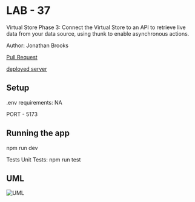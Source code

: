 # LAB - 37

Virtual Store Phase 3: Connect the Virtual Store to an API to retrieve live data from your data source, using thunk to enable asynchronous actions.

Author: Jonathan Brooks

[Pull Request](https://github.com/jonbrooks01/storeFront/pull/1)

<!-- [Server Repo](https://github.com/jonbrooks01/todoServer-) -->

[deployed server](https://storefront-u0jl.onrender.com/)

## Setup

.env requirements: NA

PORT - 5173

## Running the app

 npm run dev

<!-- Endpoint: Returns Object -->

<!-- {
  "domain": "deployment-practice-main.onrender.com/",
  "status": "{name: name}",
 "port":
} -->
Tests
Unit Tests: npm run test
<!-- Lint Tests: npm run lint -->

## UML

![UML](./UML.png)
